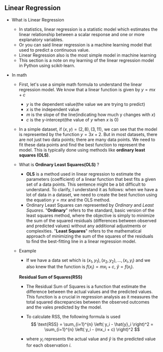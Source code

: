 ## Linear Regression

- What is Linear Regression
    - In statistics, linear regression is a statistic model which estimates the linear relationship between a scalar response and one or more explanatory variables.
    - Or you can said linear regression is a machine learning model that used to predict a continuous value.
    - Linear Regression also is the most simple model in machine learning
    - This section is a note on my learning of the linear regression model in Python using scikit-learn.

- In math
    - First, let's use a simple math formula to understand the linear regression model. We know that a linear function is given by $y=mx+c$
        - $y$ is the dependent value(the value we are trying to predict)
        - $x$ is the independent value
        - $m$ is the slope of the line(indicating how much y changes with $x$)
        - $c$ is the y-intercept(the value of $y$ when $x$ is 0) 
    - In a simple dataset, if $(x,y) = (2,8), (3,11)$, we can see that the model is represented by the function $y=3x+2$. But in most datasets, there are not just two data points; there are many data points. We need to fit these data points and find the best function to represent the model. This is typically done using methods like **ordinary least squares (OLS)**.

    - What is **Ordinary Least Squares(OLS)** ?
        - **OLS** is a method used in linear regression to estimate the parameters (coefficient) of a linear function that best fits a given set of a data points. This sentence might be a bit difficult to understand. To clarify, I understand it as follows: when we have a lot of data in a dataset, we need to create the best function using the equation $y=mx$ and the OLS method.
        - Ordinary Least Squares can represented by *Ordinary* and *Least Squares*. "**Ordinary**" refers to the standard, basic version of the least squares method, where the objective is simply to minimize the sum of the squared residuals (differences between observed and predicted values) without any additional adjustments or complexities. "**Least Squares**" refers to the mathematical approach of minimizing the sum of the squares of the residuals to find the best-fitting line in a linear regression model.

    - Example
        - If we have a data set which is $(x_1, y_1), (x_2, y_2), \dots , (x_i, y_i)$ and we also knew that the function is $f(x_i)=mx_i+c$, $\hat{y} = f(x_i)$.
        
        **Residual Sum of Squares(RSS)**
        - The Residual Sum of Squares is a function that estimate the difference between the actual values and the predicted values. This function is a crucial in regression analysis as it measures the total squared discrepancies between the observed outcomes and the vales predicted by the model. 

        - To calculate RSS, the following formula is used
        $$
        \text{RSS} = \sum_{i=1}^{n} \left( y_i - \hat{y}_i \right)^2 = \sum_{i=1}^{n} \left( y_i - (mx_i + c) \right)^2
        $$


        - where $y_i$ represents the actual value and $\hat{y}$ is the predicted value for each observation $i$. 
